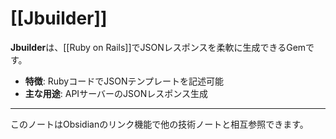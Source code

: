# [[Jbuilder]]

**Jbuilder**は、[[Ruby on Rails]]でJSONレスポンスを柔軟に生成できるGemです。

- **特徴**: RubyコードでJSONテンプレートを記述可能
- **主な用途**: APIサーバーのJSONレスポンス生成

---

このノートはObsidianのリンク機能で他の技術ノートと相互参照できます。 